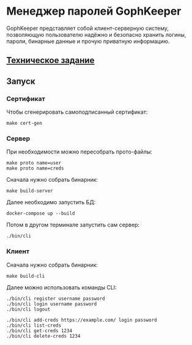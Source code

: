 # Менеджер паролей GophKeeper

GophKeeper представляет собой клиент-серверную систему, позволяющую пользователю надёжно и безопасно хранить логины, пароли, бинарные данные и прочую приватную информацию.

## [Техническое задание](technical_task.md)

## Запуск

### Сертификат

Чтобы сгенерировать самоподписанный сертификат:

```shell
make cert-gen
```

### Сервер

При необходимости можно пересобрать прото-файлы:

```shell
make proto name=user
make proto name=creds
```

Сначала нужно собрать бинарник:
```shell
make build-server
```

Далее необходимо запустить БД:
```shell
docker-compose up --build
```

Потом в другом терминале запустить сам сервер:
```shell
./bin/cli
```

### Клиент

Сначала нужно собрать бинарник:
```shell
make build-cli
```

Далее можно использовать команды CLI:
```shell
./bin/cli register username password
./bin/cli login username password
./bin/cli logout

./bin/cli add-creds https://example.com/ login password
./bin/cli list-creds
./bin/cli get-creds 1234
./bin/cli delete-creds 1234
```
